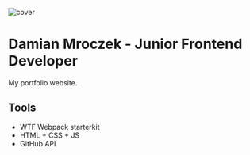 ![cover](https://damianbaba.github.io/damian.github.io/og-dm.png)

# Damian Mroczek - Junior Frontend Developer

My portfolio website.

## Tools

- WTF Webpack starterkit
- HTML + CSS + JS
- GitHub API
